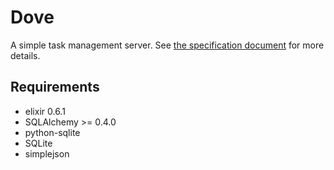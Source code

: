 Dove
====

A simple task management server. See [the specification document](master/SPECIFICATION.md) for more details.

Requirements
------------

  - elixir 0.6.1
  - SQLAlchemy &gt;= 0.4.0
  - python-sqlite
  - SQLite
  - simplejson

